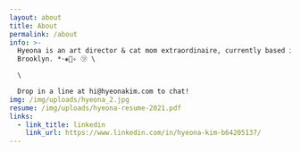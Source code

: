 ```yaml
---
layout: about
title: About
permalink: /about
info: >-
  Hyeona is an art director & cat mom extraordinaire, currently based in
  Brooklyn. *･❋ﾟ✧ ㋡ \

  \

  Drop in a line at hi@hyeonakim.com to chat!
img: /img/uploads/hyeona_2.jpg
resume: /img/uploads/hyeona-resume-2021.pdf
links:
  - link_title: linkedin
    link_url: https://www.linkedin.com/in/hyeona-kim-b64205137/
---
```

